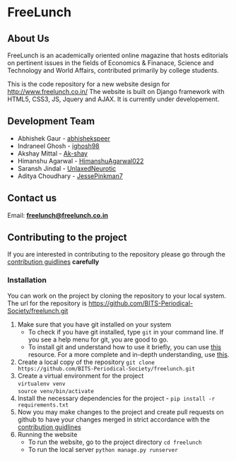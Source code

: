 # FreeLunch
## About Us
FreeLunch is an academically oriented online magazine that hosts editorials on pertinent issues in the fields of Economics & Finanace, Science and Technology and World Affairs, contributed primarily by college students.

This is the code repository for a new website design for http://www.freelunch.co.in/
The website is built on Django framework with HTML5, CSS3, JS, Jquery and AJAX. It is currently under developement.

## Development Team
* Abhishek Gaur - [abhishekspeer](https://github.com/abhishekspeer)
* Indraneel Ghosh - [ighosh98](https://github.com/ighosh98)
* Akshay Mittal - [Ak-shay](https://github.com/Ak-shay)
* Himanshu Agarwal - [HimanshuAgarwal022](https://github.com/HimanshuAgarwal022)
* Saransh Jindal - [UnlaxedNeurotic](https://github.com/UnlaxedNeurotic)
* Aditya Choudhary - [JessePinkman7](https://github.com/JessePinkman7)

## Contact us
Email: [**freelunch@freelunch.co.in**](mailto:freelunch@freelunch.co.in)

## Contributing to the project
If you are interested in contributing to the repository please go through the [contribution guidlines](CONTRIBUTING.md) **carefully**

### Installation
You can work on the project by cloning the repository to your local system. The url for the repository is https://github.com/BITS-Periodical-Society/freelunch.git
1. Make sure that you have git installed on your system
    * To check if you have git installed, type `git` in your command line. If you see a help menu for git, you are good to go.
    * To install git and understand how to use it briefly, you can use [this](https://www.computerhope.com/issues/ch001927.htm) resource. For a more complete and in-depth understanding, use [this](https://git-scm.com/book).
2. Create a local copy of the repository `git clone https://github.com/BITS-Periodical-Society/freelunch.git`
3. Create a virtual environment for the project <br />
`virtualenv venv`\
`source venv/bin/activate`
4. Install the necessary dependencies for the project - `pip install -r requirements.txt`
5. Now you may make changes to the project and create pull requests on github to have your changes merged in strict accordance with the [contribution guidlines](CONTRIBUTING>md)
6. Running the website
    * To run the website, go to the project directory `cd freelunch`
    * To run the local server `python manage.py runserver`
